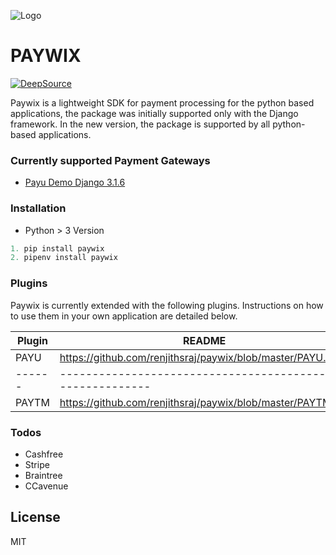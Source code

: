 ![Logo](https://user-images.githubusercontent.com/8171465/89018959-393bb680-d33a-11ea-86ee-2055b574f23e.png)


# PAYWIX

[![DeepSource](https://static.deepsource.io/deepsource-badge-light-mini.svg)](https://deepsource.io/gh/renjithsraj/paywix/?ref=repository-badge)

Paywix is a lightweight SDK for payment processing for the python based applications, the package was initially supported only with the Django framework. In the new version, the package is supported by all python-based applications.

### Currently supported Payment Gateways

  - [Payu Demo Django 3.1.6](https://github.com/renjithsraj/paywix_demos/tree/master/paywix_demo_3_1_6)
  
### Installation
* Python > 3 Version

```python
1. pip install paywix
2. pipenv install paywix
```

### Plugins

Paywix is currently extended with the following plugins. Instructions on how to use them in your own application are detailed below.

| Plugin | README |
| ------ | ------ |
| PAYU | https://github.com/renjithsraj/paywix/blob/master/PAYU.md|
|------|----------------------------------------------------------|
| PAYTM | https://github.com/renjithsraj/paywix/blob/master/PAYTM.md|

### Todos
 - Cashfree
 - Stripe
 - Braintree
 - CCavenue

License
----

MIT

